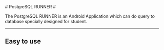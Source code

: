  <src src="https://github.com/sanedroid6006/SqlRunner/blob/master/logo/logo.jpg" width="50" height="50">
 # PostgreSQL RUNNER #



The PostgreSQL RUNNER is an Android Application which can do query to database specially designed for student.

---
## Easy to use 



